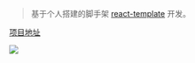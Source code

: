 > 基于个人搭建的脚手架 [react-template](https://github.com/zhuanglong/react-template) 开发。

[项目地址](https://github.com/zhuanglong/react-template/tree/route-animation)

![](https://gitee.com/zloooong/image_store/raw/master/img/20210517180919.gif)
